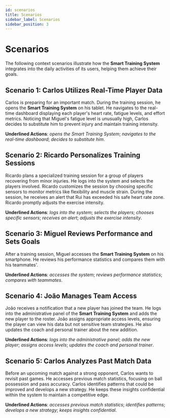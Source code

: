 ```yaml
---
id: scenarios
title: Scenarios
sidebar_label: Scenarios
sidebar_position: 3
---
```


# Scenarios

The following context scenarios illustrate how the **Smart Training System** integrates into the daily activities of its users, helping them achieve their goals.

## Scenario 1: Carlos Utilizes Real-Time Player Data

Carlos is preparing for an important match. During the training session, he opens the **Smart Training System** on his tablet. He navigates to the real-time dashboard displaying each player's heart rate, fatigue levels, and effort metrics. Noticing that Miguel's fatigue level is unusually high, Carlos decides to substitute him to prevent injury and maintain training intensity.

**Underlined Actions**: _opens the Smart Training System_; _navigates to the real-time dashboard_; _decides to substitute him_.

## Scenario 2: Ricardo Personalizes Training Sessions

Ricardo plans a specialized training session for a group of players recovering from minor injuries. He logs into the system and selects the players involved. Ricardo customizes the session by choosing specific sensors to monitor metrics like flexibility and muscle strain. During the session, he receives an alert that Rui has exceeded his safe heart rate zone. Ricardo promptly adjusts the exercise intensity.

**Underlined Actions**: _logs into the system_; _selects the players_; _chooses specific sensors_; _receives an alert_; _adjusts the exercise intensity_.

## Scenario 3: Miguel Reviews Performance and Sets Goals

After a training session, Miguel accesses the **Smart Training System** on his smartphone. He reviews his performance statistics and compares them with his teammates'.

**Underlined Actions**: _accesses the system_; _reviews performance statistics_; _compares with teammates_.

## Scenario 4: João Manages Team Access

João receives a notification that a new player has joined the team. He logs into the administrative panel of the **Smart Training System** and adds the new player to the roster. João assigns appropriate access levels, ensuring the player can view his data but not sensitive team strategies. He also updates the coach and personal trainer about the new addition.

**Underlined Actions**: _logs into the administrative panel_; _adds the new player_; _assigns access levels_; _updates the coach and personal trainer_.

## Scenario 5: Carlos Analyzes Past Match Data

Before an upcoming match against a strong opponent, Carlos wants to revisit past games. He accesses previous match statistics, focusing on ball possession and pass accuracy. Carlos identifies patterns that could be improved and develops a new strategy. He keeps these insights confidential within the system to maintain a competitive edge.

**Underlined Actions**: _accesses previous match statistics_; _identifies patterns_; _develops a new strategy_; _keeps insights confidential_.


